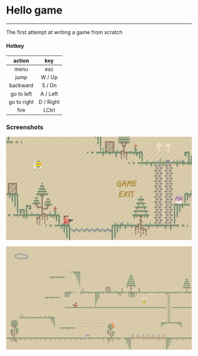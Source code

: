 # Hello game

----
The first attempt at writing a game from scratch

#### Hotkey

|   action    |    key    |
|:-----------:|:---------:|
|    menu     |    esc    |
|    jump     |  W / Up   |
|  backward   |  S / Dn   |
| go to left  | A / Left  |
| go to right | D / Right |
|    fire     |   LCtrl   |


### Screenshots 

![img.png](images/img.png)

![img_2.png](images/img_2.png)